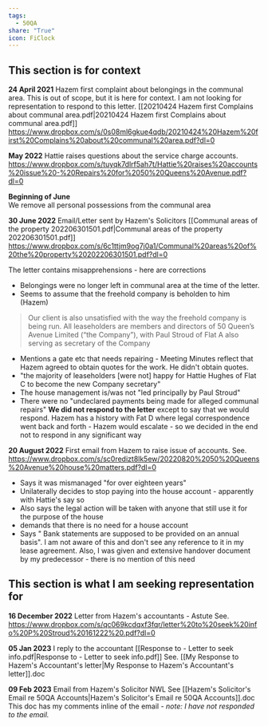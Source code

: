```yaml
---
tags:
  - 50QA
share: "True"
icon: FiClock
---
```


## This section is for context
**24 April 2021**
Hazem first complaint about belongings in the communal area. This is out of scope, but it is here for context. I am not looking for representation to respond to this letter.
[[20210424 Hazem first Complains about communal area.pdf|20210424 Hazem first Complains about communal area.pdf]]
https://www.dropbox.com/s/0s08ml6gkue4qdb/20210424%20Hazem%20first%20Complains%20about%20communal%20area.pdf?dl=0

**May 2022**
Hattie raises questions about the service charge accounts.
https://www.dropbox.com/s/tuyqk7dlrf5ah7t/Hattie%20raises%20accounts%20issue%20-%20Repairs%20for%2050%20Queens%20Avenue.pdf?dl=0

**Beginning of June**  
We remove all personal possessions from the communal area

**30 June 2022**
Email/Letter sent by Hazem's Solicitors
[[Communal areas of the property 202206301501.pdf|Communal areas of the property 202206301501.pdf]]
https://www.dropbox.com/s/6c1ttjm9og7j0a1/Communal%20areas%20of%20the%20property%20202206301501.pdf?dl=0

The letter contains misapprehensions - here are corrections
- Belongings were no longer left in communal area at the time of the letter. 
- Seems to assume that the freehold company is beholden to him (Hazem)
>	Our client is also unsatisfied with the way the freehold company is being run. All leaseholders are members and directors of 50 Queen’s Avenue Limited (“the Company”), with Paul Stroud of Flat A also serving as secretary of the Company
- Mentions a gate etc that needs repairing - Meeting Minutes reflect that Hazem agreed to obtain quotes for the work. He didn't obtain quotes.
- "the majority of leaseholders [were not] happy for Hattie Hughes of Flat C to become the new Company secretary"
- The house management is/was not "led principally by Paul Stroud"
- There were no "undeclared payments being made for alleged communal repairs"
**We did not respond to the letter** except to say that we would respond. Hazem has a history with Fat D where legal correspondence went back and forth - Hazem would escalate - so we decided in the end not to respond in any significant way

**20 August 2022**
First email from Hazem to raise issue of accounts.
See. https://www.dropbox.com/s/sc0redizt8lk5ew/20220820%2050%20Queens%20Avenue%20house%20matters.pdf?dl=0

- Says it was mismanaged "for over eighteen years"
- Unilaterally decides to stop paying into the house account - apparently with Hattie's say so
- Also says the legal action will be taken with anyone that still use it for the purpose of the house 
-  demands that there is no need for a house account
- Says " Bank statements are supposed to be provided on an annual basis". I am not aware of this and don't see any reference to it in my lease agreement. Also, I was given and extensive handover document by my predecessor - there is no mention of this need 
## This section is what I am seeking representation for
**16 December 2022**
Letter from Hazem's accountants - Astute
See. https://www.dropbox.com/s/qc069kcdqxf3fqr/letter%20to%20seek%20info%20P%20Stroud%20161222%20.pdf?dl=0

**05 Jan 2023**
I reply to the accountant
[[Response to - Letter to seek info.pdf|Response to - Letter to seek info.pdf]]
See. [[My Response to Hazem's Accountant's letter|My Response to Hazem's Accountant's letter]].doc

**09 Feb 2023**
Email from Hazem's Solicitor NWL
See [[Hazem's Solicitor's Email re 50QA Accounts|Hazem's Solicitor's Email re 50QA Accounts]].doc
This doc has my comments inline of the email - *note: I have not responded to the email.*


